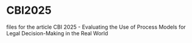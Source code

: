 # CBI2025
files for the article CBI 2025 - Evaluating the Use of Process Models for Legal Decision-Making in the Real World
